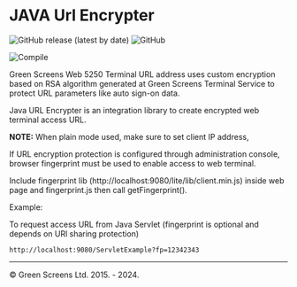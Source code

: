 JAVA Url Encrypter
===================

![GitHub release (latest by date)](https://img.shields.io/github/v/release/greenscreens-io/java-encrypter?style=plastic)
![GitHub](https://img.shields.io/github/license/greenscreens-io/java-encrypter?style=plastic)

![Compile](https://github.com/greenscreens-io/java-encrypter/actions/workflows/maven.yml/badge.svg?branch=master) 

Green Screens Web 5250 Terminal URL address uses custom encryption based on RSA algorithm generated at Green Screens Terminal Service to protect URL parameters like auto sign-on data.

Java URL Encrypter is an integration library to create encrypted web terminal access URL.

**NOTE:** 
When plain mode used, make sure to set client IP address,

If URL encryption protection is configured through administration console, browser fingerprint must be used to enable access to web terminal.

Include fingerprint lib (http://localhost:9080/lite/lib/client.min.js) inside web page and fingerprint.js then call getFingerprint().

Example:

To request access URL from Java Servlet (fingerprint is optional and depends on URl sharing protection)
   
    http://localhost:9080/ServletExample?fp=12342343   
 
----------
&copy; Green Screens Ltd. 2015. - 2024.